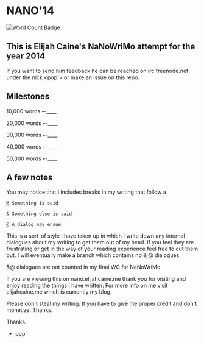 NANO'14
=======

![Word Count Badge](http://nanowrimo-badge.herokuapp.com/ElijahCaine/nano14.svg)

This is Elijah Caine's NaNoWriMo attempt for the year 2014
----------------------------------------------------------

If you want to send him feedback he can be reached on irc.freenode.net under
the nick <pop`> or make an issue on this repo.

Milestones
----------

10,000 words __-__-____

20,000 words __-__-____

30,000 words __-__-____

40,000 words __-__-____

50,000 words __-__-____

A few notes
-----------

You may notice that I includes breaks in my writing that follow a 

    @ Something is said

    & Something else is said

    @ A dialog may ensue

This is a sort-of style I have taken up in which I write down any internal
dialogues about my writing to get them out of my head. If you feel they
are frustrating or get in the way of your reading experience feel free to
cut them out. I will eventually make a branch which contains no & @ dialogues.

&@ dialogues are not counted in my final WC for NaNoWriMo.

If you are viewing this on nano.elijahcaine.me thank you for visiting and
enjoy reading the things I have written. For more info on me visit
elijahcaine.me which is currently my blog.

Please don't steal my writing. If you have to give me proper credit and don't
monetize. Thanks.

Thanks.
- pop`
